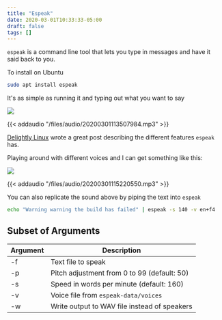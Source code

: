 ```yaml
---
title: "Espeak"
date: 2020-03-01T10:33:33-05:00
draft: false
tags: []
---
```


`espeak` is a command line tool that lets you type in messages and have it said back to you.

To install on Ubuntu

```bash
sudo apt install espeak
```

It's as simple as running it and typing out what you want to say

![](/files/images/blog/20200301113507984.png)

{{< addaudio "/files/audio/20200301113507984.mp3" >}}

[Delightly Linux](https://delightlylinux.wordpress.com/2015/03/23/linux-has-voice-with-espeak/) wrote a great post describing the different features `espeak` has.

Playing around with different voices and I can get something like this:

![](/files/images/blog/20200301115220550.png)

{{< addaudio "/files/audio/20200301115220550.mp3" >}}

You can also replicate the sound above by piping the text into `espeak`

```bash
echo "Warning warning the build has failed" | espeak -s 140 -v en+f4
```

## Subset of Arguments

| Argument | Description                                  |
| -------- | -------------------------------------------- |
| -f       | Text file to speak                           |
| -p       | Pitch adjustment from 0 to 99 (default: 50)  |
| -s       | Speed in words per minute (default: 160)     |
| -v       | Voice file from `espeak-data/voices`         |
| -w       | Write output to WAV file instead of speakers |

